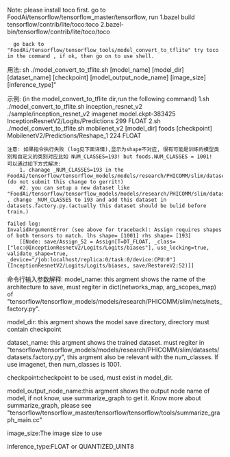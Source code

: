 

Note: please install toco first. go to FoodAi/tensorflow/tensorflow_master/tensorflow, run
      1.bazel build tensorflow/contrib/lite/toco:toco
      2.bazel-bin/tensorflow/contrib/lite/toco/toco

      go back to "FoodAi/tensorflow/tensorflow_tools/model_convert_to_tflite" try toco in the command , if ok, then go on to use shell.

用法: sh ./model_convert_to_tflite.sh [model_name] [model_dir] [dataset_name] [checkpoint]  [model_output_node_name] [image_size] [inference_type]"

示例: (in the model_convert_to_tflite dir,run the following command)
       1.sh ./model_convert_to_tflite.sh inception_resnet_v2 ./sample/inception_resnet_v2 imagenet model.ckpt-383425 InceptionResnetV2/Logits/Predictions 299 FLOAT
       2.sh ./model_convert_to_tflite.sh mobilenet_v2 [model_dir] foods [checkpoint] MobilenetV2/Predictions/Reshape_1 224 FLOAT

    注意: 如果指令执行失败 (log见下面详情),显示为shape不对应, 很有可能是训练的模型类别和自定义的类别对应比如 NUM_CLASSES=193! but foods.NUM_CLASSES = 1001!
    可以通过如下方式解决:
        1. chanage _NUM_CLASSES=193 in the FoodAi/tensorflow/tensorflow_models/models/research/PHICOMM/slim/datasets/foods.py (do not submit this change to gerrit!)
        #2. you can setup a new dataset like "FoodAi/tensorflow/tensorflow_models/models/research/PHICOMM/slim/datasets/imagenet.py" , change _NUM_CLASSES to 193 and add this dataset in datasets.factory.py.(actually this dataset should be bulid before train.)

    failed log:
    InvalidArgumentError (see above for traceback): Assign requires shapes of both tensors to match. lhs shape= [1001] rhs shape= [193]
        [[Node: save/Assign_52 = Assign[T=DT_FLOAT, _class=["loc:@InceptionResnetV2/Logits/Logits/biases"], use_locking=true, validate_shape=true, _device="/job:localhost/replica:0/task:0/device:CPU:0"](InceptionResnetV2/Logits/Logits/biases, save/RestoreV2:52)]]


命令行输入参数解释:
model_name: this argment shows the name of the architecture to save, must regiter in dict(networks_map, arg_scopes_map) of "tensorflow/tensorflow_models/models/research/PHICOMM/slim/nets/nets_factory.py".

model_dir: this argment shows the model save directory, directory must contain checkpoint

dataset_name: this argment shows the trained dataset. must regiter in "tensorflow/tensorflow_models/models/research/PHICOMM/slim/datasets/datasets.factory.py", this argment also be relevant with the num_classes. If use imagenet, then num_classes is 1001.

checkpoint:checkpoint to be used, must exist in model_dir.

model_output_node_name:this argment shows the output node name of model, if not know, use summarize_graph to get it.
Know more about summarize_graph, please see "tensorflow/tensorflow_master/tensorflow/tensorflow/tools/summarize_graph_main.cc"

image_size:The image size to use

inference_type:FLOAT or QUANTIZED_UINT8




